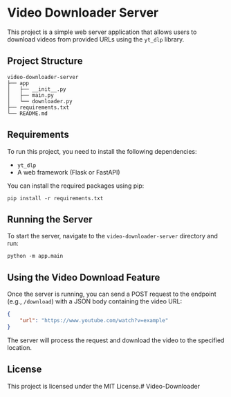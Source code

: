 # Video Downloader Server

This project is a simple web server application that allows users to download videos from provided URLs using the `yt_dlp` library.

## Project Structure

```
video-downloader-server
├── app
│   ├── __init__.py
│   ├── main.py
│   └── downloader.py
├── requirements.txt
└── README.md
```

## Requirements

To run this project, you need to install the following dependencies:

- `yt_dlp`
- A web framework (Flask or FastAPI)

You can install the required packages using pip:

```
pip install -r requirements.txt
```

## Running the Server

To start the server, navigate to the `video-downloader-server` directory and run:

```
python -m app.main
```

## Using the Video Download Feature

Once the server is running, you can send a POST request to the endpoint (e.g., `/download`) with a JSON body containing the video URL:

```json
{
    "url": "https://www.youtube.com/watch?v=example"
}
```

The server will process the request and download the video to the specified location.

## License

This project is licensed under the MIT License.#   V i d e o - D o w n l o a d e r  
 